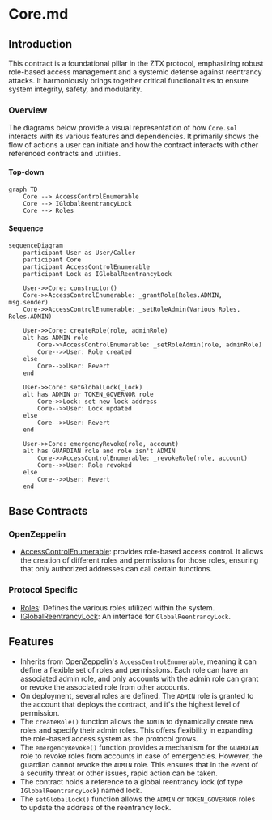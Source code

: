 # Core.md

## Introduction
This contract is a foundational pillar in the ZTX protocol, emphasizing robust role-based access management and a systemic defense against reentrancy attacks. It harmoniously brings together critical functionalities to ensure system integrity, safety, and modularity.

### Overview
The diagrams below provide a visual representation of how `Core.sol` interacts with its various features and dependencies. It primarily shows the flow of actions a user can initiate and how the contract interacts with other referenced contracts and utilities.

#### Top-down
```mermaid
graph TD
    Core --> AccessControlEnumerable
    Core --> IGlobalReentrancyLock
    Core --> Roles
```

#### Sequence
```mermaid
sequenceDiagram
    participant User as User/Caller
    participant Core
    participant AccessControlEnumerable
    participant Lock as IGlobalReentrancyLock

    User->>Core: constructor()
    Core->>AccessControlEnumerable: _grantRole(Roles.ADMIN, msg.sender)
    Core->>AccessControlEnumerable: _setRoleAdmin(Various Roles, Roles.ADMIN)

    User->>Core: createRole(role, adminRole)
    alt has ADMIN role
        Core->>AccessControlEnumerable: _setRoleAdmin(role, adminRole)
        Core-->>User: Role created
    else
        Core-->>User: Revert
    end
    
    User->>Core: setGlobalLock(_lock)
    alt has ADMIN or TOKEN_GOVERNOR role
        Core->>Lock: set new lock address
        Core-->>User: Lock updated
    else
        Core-->>User: Revert
    end
    
    User->>Core: emergencyRevoke(role, account)
    alt has GUARDIAN role and role isn't ADMIN
        Core->>AccessControlEnumerable: _revokeRole(role, account)
        Core-->>User: Role revoked
    else
        Core-->>User: Revert
    end
```

## Base Contracts
### OpenZeppelin
- [AccessControlEnumerable](https://github.com/OpenZeppelin/openzeppelin-contracts/blob/master/contracts/access/extensions/AccessControlEnumerable.sol): provides role-based access control. It allows the creation of different roles and permissions for those roles, ensuring that only authorized addresses can call certain functions.
### Protocol Specific
- [Roles](https://github.com/ZTX-Foundation/tuxedo/blob/develop/src/core/Roles.sol): Defines the various roles utilized within the system.
- [IGlobalReentrancyLock](https://github.com/ZTX-Foundation/tuxedo/blob/develop/src/core/IGlobalReentrancyLock.sol): An interface for `GlobalReentrancyLock`.

## Features
- Inherits from OpenZeppelin's `AccessControlEnumerable`, meaning it can define a flexible set of roles and permissions. Each role can have an associated admin role, and only accounts with the admin role can grant or revoke the associated role from other accounts.
- On deployment, several roles are defined. The `ADMIN` role is granted to the account that deploys the contract, and it's the highest level of permission.
- The `createRole()` function allows the `ADMIN` to dynamically create new roles and specify their admin roles. This offers flexibility in expanding the role-based access system as the protocol grows.
- The `emergencyRevoke()` function provides a mechanism for the `GUARDIAN` role to revoke roles from accounts in case of emergencies. However, the guardian cannot revoke the `ADMIN` role. This ensures that in the event of a security threat or other issues, rapid action can be taken.
- The contract holds a reference to a global reentrancy lock (of type `IGlobalReentrancyLock`) named lock.
- The `setGlobalLock()` function allows the `ADMIN` or `TOKEN_GOVERNOR` roles to update the address of the reentrancy lock.
